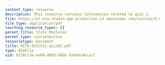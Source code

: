 ```yaml
---
content_type: resource
description: This resource contains information related to quiz 2.
file: https://ol-ocw-studio-app-production.s3.amazonaws.com/courses/6-01sc-introduction-to-electrical-engineering-and-computer-science-i-spring-2011/8728cc3eee60d09db6bb43de4c46ca1f_MIT6_01SCS11_quiz02.pdf
file_type: application/pdf
learning_resource_types: []
parent_title: State Machines
parent_type: CourseSection
resourcetype: Document
title: MIT6_01SCS11_quiz02.pdf
type: OCWFile
uid: 8728cc3e-ee60-d09d-b6bb-43de4c46ca1f
---
```

